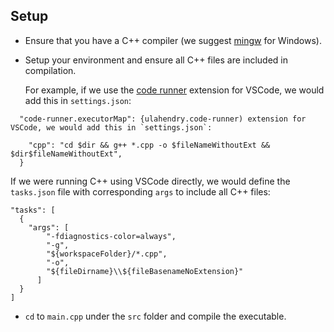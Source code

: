 ## Setup

- Ensure that you have a C++ compiler (we suggest [mingw](https://sourceforge.net/projects/mingw-w64/) for Windows).
- Setup your environment and ensure all C++ files are included in compilation.

  For example, if we use the [code runner](https://marketplace.visualstudio.com/items?itemName=formulahendry.code-runner) extension for VSCode, we would add this in `settings.json`:

``` 
  "code-runner.executorMap": {ulahendry.code-runner) extension for VSCode, we would add this in `settings.json`:
  
    "cpp": "cd $dir && g++ *.cpp -o $fileNameWithoutExt && $dir$fileNameWithoutExt",
  }
```

  If we were running C++ using VSCode directly, we would define the `tasks.json` file with corresponding `args` to include all C++ files:

  ```
  "tasks": [
    {
      "args": [
          "-fdiagnostics-color=always",
          "-g",
          "${workspaceFolder}/*.cpp",
          "-o",
          "${fileDirname}\\${fileBasenameNoExtension}"
        ]
    }
  ]
  ```

- `cd` to `main.cpp` under the `src` folder and compile the executable.
